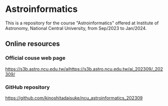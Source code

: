 # Astroinformatics

This is a repository for the course "Astroinformatics" offered at Institute of Astronomy, National Central University, from Sep/2023 to Jan/2024.

## Online resources

### Official couse web page

https://s3b.astro.ncu.edu.tw/aihttps://s3b.astro.ncu.edu.tw/ai_202309/_202309/

### GitHub repository

https://github.com/kinoshitadaisuke/ncu_astroinformatics_202309
